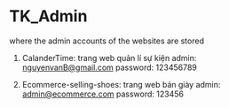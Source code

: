 # TK_Admin
where the admin accounts of the websites are stored


1. CalanderTime: trang web quản lí sự kiện 
admin: nguyenvanB@gmail.com
password: 123456789

2. Ecommerce-selling-shoes: trang web bán giày
admin: admin@ecommerce.com
password: 123456
